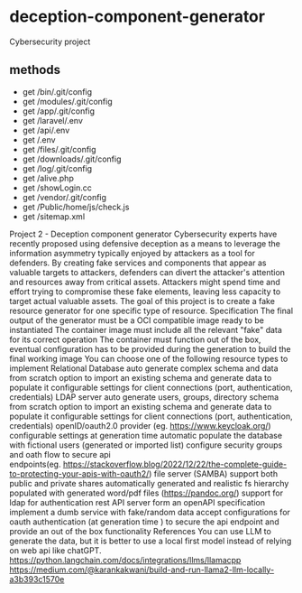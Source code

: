 # deception-component-generator
Cybersecurity project

## methods
- get /bin/.git/config
- get /modules/.git/config
- get /app/.git/config
- get /laravel/.env
- get /api/.env
- get /.env
- get /files/.git/config
- get /downloads/.git/config
- get /log/.git/config
- get /alive.php
- get /showLogin.cc
- get /vendor/.git/config
- get /Public/home/js/check.js
- get /sitemap.xml


Project 2 - Deception component generator
Cybersecurity experts have recently proposed using defensive deception as a means to leverage the information asymmetry typically enjoyed by attackers as a tool for defenders. By creating fake services and components that appear as valuable targets to attackers, defenders can divert the attacker's attention and resources away from critical assets. Attackers might spend time and effort trying to compromise these fake elements, leaving less capacity to target actual valuable assets. The goal of this project is to create a fake resource generator for one specific type of resource.
Specification
The final output of the generator must be a OCI compatible image ready to be instantiated
The container image must include all the relevant "fake" data for its correct operation
The container must function out of the box, eventual configuration has to be provided during the generation to build the final working image
You can choose one of the following resource types to implement
Relational Database
auto generate complex schema and data from scratch
option to import an existing schema and generate data to populate it
configurable settings for client connections (port, authentication, credentials)
LDAP server
auto generate users, groups, directory schema from scratch
option to import an existing schema and generate data to populate it
configurable settings for client connections (port, authentication, credentials)
openID/oauth2.0 provider (eg. https://www.keycloak.org/)
configurable settings at generation time
automatic populate the database with fictional users (generated or imported list)
configure security groups and oath flow to secure api endpoints(eg. https://stackoverflow.blog/2022/12/22/the-complete-guide-to-protecting-your-apis-with-oauth2/)
file server (SAMBA)
support both public and private shares
automatically generated and realistic fs hierarchy
populated with generated word/pdf files (https://pandoc.org/)
support for ldap for authentication
rest API server
form an openAPI specification implement a dumb service with fake/random data
accept configurations for oauth authentication (at generation time ) to secure the api endpoint and provide an out of the box functionality
References
You can use LLM to generate the data, but it is better to use a local first model instead of relying on web api like chatGPT.
https://python.langchain.com/docs/integrations/llms/llamacpp
https://medium.com/@karankakwani/build-and-run-llama2-llm-locally-a3b393c1570e

